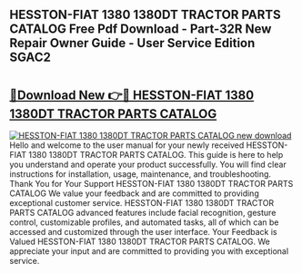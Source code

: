 ## HESSTON-FIAT 1380 1380DT TRACTOR PARTS CATALOG Free Pdf Download - Part-32R New Repair Owner Guide - User Service Edition SGAC2

# <h2><a href="http://bc79504.oget.top/?id=HESSTON-FIAT+1380+1380DT+TRACTOR+PARTS+CATALOG">🔗Download New 👉🔴 HESSTON-FIAT 1380 1380DT TRACTOR PARTS CATALOG</a></h2>

[![HESSTON-FIAT 1380 1380DT TRACTOR PARTS CATALOG new download](https://i.imgur.com/5g1atiW.png)](http://bc79504.oget.top/?id=HESSTON-FIAT+1380+1380DT+TRACTOR+PARTS+CATALOG)
Hello and welcome to the user manual for your newly received HESSTON-FIAT 1380 1380DT TRACTOR PARTS CATALOG. This guide is here to help you understand and operate your product successfully. You will find clear instructions for installation, usage, maintenance, and troubleshooting. Thank You for Your Support HESSTON-FIAT 1380 1380DT TRACTOR PARTS CATALOG We value your feedback and are committed to providing exceptional customer service. HESSTON-FIAT 1380 1380DT TRACTOR PARTS CATALOG advanced features include facial recognition, gesture control, customizable profiles, and automated tasks, all of which can be accessed and customized through the user interface. Your Feedback is Valued HESSTON-FIAT 1380 1380DT TRACTOR PARTS CATALOG. We appreciate your input and are committed to providing you with exceptional service.
